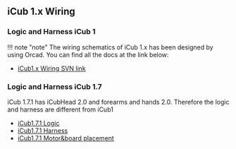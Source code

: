 ## iCub 1.x Wiring 

### Logic and Harness iCub 1

!!! note "note"
    The wiring schematics of iCub 1.x has been designed by using Orcad. You can find all the docs at the link below:

- [iCub1.x Wiring SVN link](https://svn.robotology.eu/repos/iCubHardware-pub/trunk/electronics/public/ICUB1_LOGIC_HARNESS/)

### Logic and Harness iCub 1.7

iCub 1.7.1 has iCubHead 2.0 and forearms and hands 2.0. Therefore the logic and harness are different from iCub1

- [iCub1.7.1 Logic](https://github.com/icub-tech-iit/electronics-public/blob/master/projects/robots/iCub1/iCub%201.7.1/iCub%201.7.1_upperbody_logic.pdf)
- [iCub1.7.1 Harness](https://github.com/icub-tech-iit/electronics-public/blob/master/projects/robots/iCub1/iCub%201.7.1/iCub%201.7.1_upperbody_harness.pdf)
- [iCub1.7.1 Motor&board placement](https://github.com/icub-tech-iit/electronics-public/blob/master/projects/robots/iCub1/iCub%201.7.1/Motor%26Board%20Placement.pdf)

